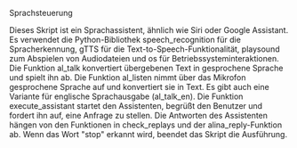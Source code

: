 Sprachsteuerung

Dieses Skript ist ein Sprachassistent, ähnlich wie Siri oder Google Assistant. Es verwendet die Python-Bibliothek
speech_recognition für die Spracherkennung, gTTS für die Text-to-Speech-Funktionalität, playsound zum Abspielen 
von Audiodateien und os für Betriebssysteminteraktionen.
Die Funktion al_talk konvertiert übergebenen Text in gesprochene Sprache und spielt ihn ab. 
Die Funktion al_listen nimmt über das Mikrofon gesprochene Sprache auf und konvertiert sie in Text. 
Es gibt auch eine Variante für englische Sprachausgabe (al_talk_en). Die Funktion execute_assistant startet den Assistenten, 
begrüßt den Benutzer und fordert ihn auf, eine Anfrage zu stellen. Die Antworten des Assistenten hängen von den Funktionen 
in check_replays und der alina_reply-Funktion ab. Wenn das Wort "stop" erkannt wird, beendet das Skript die Ausführung.
